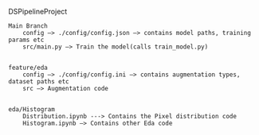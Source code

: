 DSPipelineProject

	Main Branch
		config —> ./config/config.json —> contains model paths, training params etc
		src/main.py —> Train the model(calls train_model.py)
	
	
	feature/eda
		config —> ./config/config.ini —> contains augmentation types, dataset paths etc
		src —> Augmentation code
		
	
	eda/Histogram
		Distribution.ipynb ---> Contains the Pixel distribution code
		Histogram.ipynb —> Contains other Eda code 
